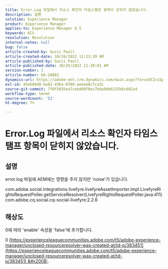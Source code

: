 ```yaml
---
title: Error.Log 파일에서 리소스 확인자 타임스탬프 항목이 닫히지 않았습니다.
description: 설명
solution: Experience Manager
product: Experience Manager
applies-to: Experience Manager 6.5
keywords: KCS
resolution: Resolution
internal-notes: null
bug: false
article-created-by: Gucci Paull
article-created-date: 10/26/2022 11:13:39 AM
article-published-by: Gucci Paull
article-published-date: 10/26/2022 11:20:01 AM
version-number: 1
article-number: KA-20882
dynamics-url: https://adobe-ent.crm.dynamics.com/main.aspx?forceUCI=1&pagetype=entityrecord&etn=knowledgearticle&id=ada9e535-1f55-ed11-bba2-6045bd006268
exl-id: 45e684d8-ba82-43ba-8f00-aeeae8cfca3c
source-git-commit: 7f0f5035ea7cebd60f6ec7bda9de6225b6c602a4
workflow-type: tm+mt
source-wordcount: '52'
ht-degree: 7%

---
```


# Error.Log 파일에서 리소스 확인자 타임스탬프 항목이 닫히지 않았습니다.

## 설명


error.log 파일에 AEM에는 영향을 주지 않지만 &#39;noise&#39;가 있습니다.

com.adobe.social.integrations.livefyre.livefyreAssetImporter.impl.LivefyreRightsRequestPoller.getServiceResolver(LivefyreRightsRequestPoller.java:411) com.adobe.cq.social.cq-social-livefyre:2.2.6


## 해상도


0에 따라 &#39;enable&#39; 속성을 &#39;false&#39;에 추가합니다.

0 [https://experienceleaguecommunities.adobe.com/t5/adobe-experience-manager/unclosed-resourceresolver-was-created-at/td-p/383451](https://experienceleaguecommunities.adobe.com/t5/adobe-experience-manager/unclosed-resourceresolver-was-created-at/td-p/383451) &#x200B; &#x200B;&#x200B;.
